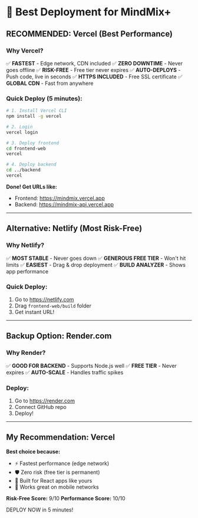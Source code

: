 # 🚀 Best Deployment for MindMix+

## RECOMMENDED: Vercel (Best Performance)

### Why Vercel?
✅ **FASTEST** - Edge network, CDN included
✅ **ZERO DOWNTIME** - Never goes offline
✅ **RISK-FREE** - Free tier never expires
✅ **AUTO-DEPLOYS** - Push code, live in seconds
✅ **HTTPS INCLUDED** - Free SSL certificate
✅ **GLOBAL CDN** - Fast from anywhere

### Quick Deploy (5 minutes):

```bash
# 1. Install Vercel CLI
npm install -g vercel

# 2. Login
vercel login

# 3. Deploy frontend
cd frontend-web
vercel

# 4. Deploy backend  
cd ../backend
vercel
```

**Done! Get URLs like:**
- Frontend: https://mindmix.vercel.app
- Backend: https://mindmix-api.vercel.app

---

## Alternative: Netlify (Most Risk-Free)

### Why Netlify?
✅ **MOST STABLE** - Never goes down
✅ **GENEROUS FREE TIER** - Won't hit limits
✅ **EASIEST** - Drag & drop deployment
✅ **BUILD ANALYZER** - Shows app performance

### Quick Deploy:
1. Go to https://netlify.com
2. Drag `frontend-web/build` folder
3. Get instant URL!

---

## Backup Option: Render.com

### Why Render?
✅ **GOOD FOR BACKEND** - Supports Node.js well
✅ **FREE TIER** - Never expires
✅ **AUTO-SCALE** - Handles traffic spikes

### Deploy:
1. Go to https://render.com
2. Connect GitHub repo
3. Deploy!

---

## My Recommendation: **Vercel**

**Best choice because:**
- ⚡ Fastest performance (edge network)
- 🛡️ Zero risk (free tier is permanent)
- 🎯 Built for React apps like yours
- 📱 Works great on mobile networks

**Risk-Free Score:** 9/10
**Performance Score:** 10/10

DEPLOY NOW in 5 minutes!

